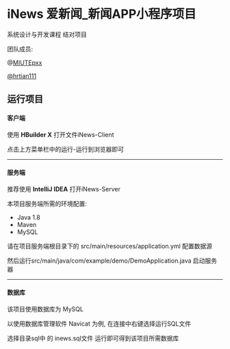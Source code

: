 # iNews 爱新闻_新闻APP小程序项目

系统设计与开发课程 结对项目

团队成员: 

@[MIUTEpxx](https://github.com/MIUTEpxx)

[@hrtian111](https://github.com/hrtian111)

## 运行项目



#### 客户端

使用 **HBuilder X** 打开文件iNews-Client

点击上方菜单栏中的运行-运行到浏览器即可

------



#### 服务端

推荐使用 **IntelliJ IDEA** 打开iNews-Server

本项目服务端所需的环境配置:

- Java 1.8
- Maven
- MySQL

请在项目服务端根目录下的 src/main/resources/application.yml 配置数据源

然后运行src/main/java/com/example/demo/DemoApplication.java 启动服务器

------

#### 数据库

该项目使用数据库为 MySQL 

以使用数据库管理软件 Navicat 为例, 在连接中右键选择运行SQL文件

选择目录sql中 的 inews.sql文件 运行即可得到该项目所需数据库
